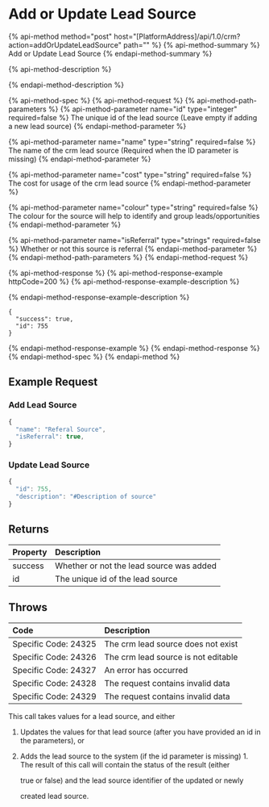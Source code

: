 # Add or Update Lead Source

{% api-method method="post" host="\[PlatformAddress\]/api/1.0/crm?action=addOrUpdateLeadSource" path="" %}
{% api-method-summary %}
Add or Update Lead Source
{% endapi-method-summary %}

{% api-method-description %}

{% endapi-method-description %}

{% api-method-spec %}
{% api-method-request %}
{% api-method-path-parameters %}
{% api-method-parameter name="id" type="integer" required=false %}
The unique id of the lead source \(Leave empty if adding a new lead source\)
{% endapi-method-parameter %}

{% api-method-parameter name="name" type="string" required=false %}
The name of the crm lead source \(Required when the ID parameter is missing\)
{% endapi-method-parameter %}

{% api-method-parameter name="cost" type="string" required=false %}
The cost for usage of the crm lead source
{% endapi-method-parameter %}

{% api-method-parameter name="colour" type="string" required=false %}
The colour for the source will help to identify and group leads/opportunities
{% endapi-method-parameter %}

{% api-method-parameter name="isReferral" type="strings" required=false %}
Whether or not this source is referral
{% endapi-method-parameter %}
{% endapi-method-path-parameters %}
{% endapi-method-request %}

{% api-method-response %}
{% api-method-response-example httpCode=200 %}
{% api-method-response-example-description %}

{% endapi-method-response-example-description %}

```text
{
  "success": true,
  "id": 755
}
```
{% endapi-method-response-example %}
{% endapi-method-response %}
{% endapi-method-spec %}
{% endapi-method %}

## Example Request

### Add Lead Source

```javascript
{
  "name": "Referal Source",
  "isReferral": true,
}
```

### Update Lead Source

```javascript
{
  "id": 755,
  "description": "#Description of source"
}
```

## Returns

| Property | Description |
| :--- | :--- |
| success | Whether or not the lead source was added |
| id | The unique id of the lead source |

## Throws

| Code | Description |
| :--- | :--- |
| Specific Code: 24325 | The crm lead source does not exist |
| Specific Code: 24326 | The crm lead source is not editable |
| Specific Code: 24327 | An error has occurred |
| Specific Code: 24328 | The request contains invalid data |
| Specific Code: 24329 | The request contains invalid data |

This call takes values for a lead source, and either

1. Updates the values for that lead source \(after  you have provided an id in the parameters\), or
2. Adds the lead source to the system \(if the id parameter is missing\) 1. The result of this call will contain the status of the result \(either

   true or false\) and the lead source identifier of the updated or newly

   created lead source.

